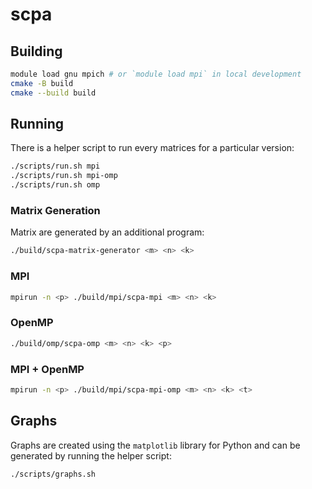 # scpa

## Building

```bash
module load gnu mpich # or `module load mpi` in local development
cmake -B build
cmake --build build
```

## Running

There is a helper script to run every matrices for a particular version:

```bash
./scripts/run.sh mpi
./scripts/run.sh mpi-omp
./scripts/run.sh omp
```

### Matrix Generation

Matrix are generated by an additional program:

```bash
./build/scpa-matrix-generator <m> <n> <k>
```

### MPI

```bash
mpirun -n <p> ./build/mpi/scpa-mpi <m> <n> <k>
```

### OpenMP

```bash
./build/omp/scpa-omp <m> <n> <k> <p>
```

### MPI + OpenMP

```bash
mpirun -n <p> ./build/mpi/scpa-mpi-omp <m> <n> <k> <t>
```

## Graphs

Graphs are created using the `matplotlib` library for Python and can be
generated by running the helper script:

```bash
./scripts/graphs.sh
```
